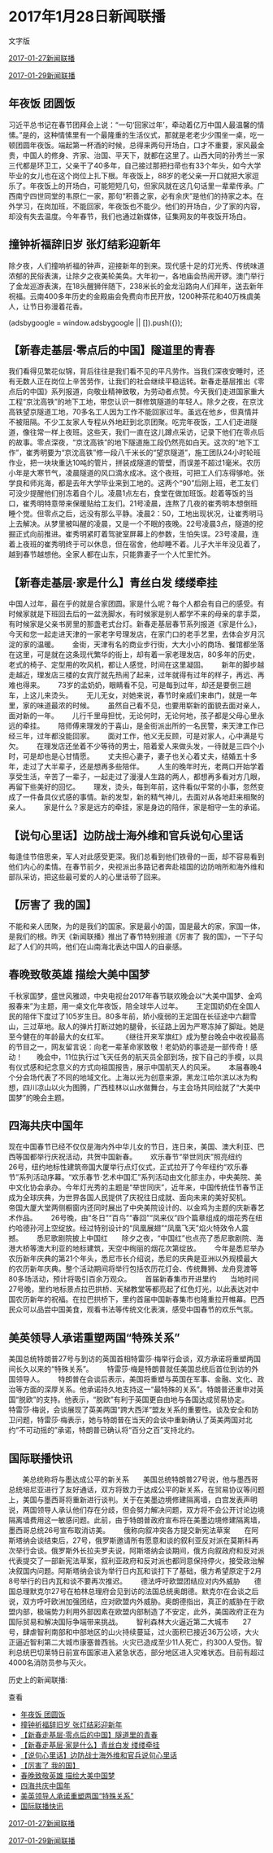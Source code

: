 







# 2017年1月28日新闻联播
 文字版








[2017-01-27新闻联播](/xinwenlianbo/20170127)


[2017-01-29新闻联播](/xinwenlianbo/20170129)





## 年夜饭 团圆饭


习近平总书记在春节团拜会上说：“一句‘回家过年’，牵动着亿万中国人最温馨的情愫。”是的，这种情愫里有一个最隆重的生活仪式，那就是老老少少围坐一桌，吃一顿团圆年夜饭。端起第一杯酒的时候，总得来两句开场白，口才不重要，家风最金贵，中国人的修身、齐家、治国、平天下，就都在这里了。山西大同的孙秀兰一家三代都是环卫工，父亲干了40多年，自己接过那把扫帚也有33个年头，如今大学毕业的女儿也在这个岗位上扎下根。年夜饭上，88岁的老父亲一开口就把大家逗乐了。年夜饭上的开场白，可能短短几句，但家风就在这几句话里一辈辈传承。广西南宁四世同堂的韦原仁一家，那句“积善之家，必有余庆”是他们的持家之本。在外学习，在岗加班，不能回家，年夜饭也不能少。他们的开场白，少了家的内容，却没有失去温度。今年春节，我们也通过新媒体，征集网友的年夜饭开场白。


## 撞钟祈福辞旧岁 张灯结彩迎新年


除夕夜，人们撞响祈福的钟声，迎接新年的到来。现代感十足的灯光秀、传统味道浓郁的民俗表演，让除夕之夜美轮美奂。大年初一，各地庙会热闹开锣。澳门举行了金龙巡游表演，在18头醒狮伴随下，238米长的金龙沿路向人们拜年，送去新年祝福。云南400多年历史的金殿庙会免费向市民开放，1200种茶花和40万株虞美人，让节日弥漫着花香。





 (adsbygoogle = window.adsbygoogle || []).push({});

 
## 【新春走基层·零点后的中国】隧道里的青春


我们看得见繁花似锦，背后往往是我们看不见的平凡劳作。当我们深夜安睡时，还有无数人正在岗位上辛苦劳作，让我们的社会继续平稳运转。新春走基层推出《零点后的中国》系列报道，向敬业精神致敬，为劳动者点赞。今天我们走进国家重大工程“京沈高铁”的地下工地，带您认识一群修筑隧道的年轻人。除夕之夜，在京沈高铁望京隧道工地，70多名工人因为工作不能回家过年。虽远在他乡，但真情并不被阻隔。不少工友家人专程从外地赶到北京团聚。吃完年夜饭，工人们走进隧道，像往常一样上夜班。这些天，我们一直在这儿蹲点采访，记录下他们在零点后的故事。零点深夜，“京沈高铁”的地下隧道施工段仍然亮如白天。这次的“地下工作”，崔秀明要为“京沈高铁”修一段八千米长的“望京隧道”，施工团队24小时轮班作业，把一块块重达10吨的管片，拼装成隧道的管壁，而误差不超过1毫米。农历小年是大寒节气，凌晨隧道的风口滴水成冰。这个夜班，可把工人们冻得够呛。张学良和师兆海，都是去年大学毕业来到工地的。这两个“90”后刚上班，老工友们可没少提醒他们别冻着自个儿。凌晨1点左右，食堂在做加班饭。趁着等饭的当口，崔秀明特意带来保暖贴给工友们。21号凌晨，连熬了几夜的崔秀明本想倒班睡个觉。但零点之后，远没有那么平静。凌晨2：50，工地出现状况，让崔秀明马上去解决。从梦里被叫醒的凌晨，又是一个不眠的夜晚。22号凌晨3点，隧道的挖掘正式向前推进。崔秀明紧盯着驾驶室屏幕上的参数，生怕失误。23号凌晨，连着上夜班的崔秀明终于可以休息，但在宿舍，他却睡不着。儿子大半年没见着了，越到春节越想他。全家人都在山东，只能靠妻子一个人忙里忙外。


## 【新春走基层·家是什么】青丝白发 缕缕牵挂


中国人过年，最在乎的就是合家团圆。家是什么呢？每个人都会有自己的感受。有时候家就是下班回去后的一盆洗脚水，有时候家是别人都学不来的母亲的拿手菜，有时候家是父亲书房里的那盏老式台灯。新春走基层春节系列报道《家是什么》，今天和您一起走进天津的一家老字号理发店，在家门口的老手艺里，去体会岁月沉淀的家的温暖。       金街，天津有名的商业步行街，大大小小的商场、餐馆都坐落在这里，可是就在这条现代繁华的街上，却有着一家老理发店，80多年的历史，老式的椅子、定型用的吹风机，都让人感觉，时间在这里凝固。       新年的脚步越走越近，理发店三楼的女宾厅就先热闹了起来，过年就得有过年的样子，再远、再难也得来。       73岁的孟奶奶，眼睛看不见，可是每到过年，却还是要倒三趟车，上这儿来烫头。       无儿无女，对她来说，春节时亲戚们来串门，就是一年里，家的味道最浓的时候。       虽然自己看不见，也要用崭新的面貌去面对亲人，面对新的一年。       儿行千里母担忧，无论何时，无论何地，孩子都是父母心里永远的牵挂。       陪师傅来理发的于喜山，是金街派出所的一名民警，来天津工作已经三年，过年都没能回家。       面对工作，他义无反顾，可是对家人，心中满是亏欠。       在理发店还坐着不少等待的男士，陪着爱人来做头发，一待就是三四个小时，可是却也是心甘情愿。       丈夫担心妻子，妻子也关心着丈夫，结婚五十多年，走过了大半辈子，还是想再多些陪伴。       人生的晚年时光，老两口开始学着享受生活，辛苦了一辈子，一起走过了漫漫人生路的两人，都想再多看对方几眼，再留下些美好的回忆。       理发，烫头，每到年前，这件看似平常的小事，忽然变成了一件备具仪式感的事情。新的发型，新的精气神儿，去面对从各地赶来相聚的亲人。       家是什么？家是远方的牵挂，家是身边的陪伴，家是相守一生的承诺。


## 【说句心里话】边防战士海外维和官兵说句心里话


每逢佳节倍思亲，军人对此感受更深。我们总看到他们铁骨的一面，却不容易看到他们内心的柔情。在春节前夕，央视派出多路记者奔赴祖国的边防哨所和海外维和部队采访，把这些最可爱的人的心里话带了回来。


## 【厉害了 我的国】


不能和亲人团聚，为的是我们的国家。家是最小的国，国是最大的家，家国一体，是我们的根。昨天《新闻联播》推出了春节特别报道《厉害了 我的国》，一下子勾起了人们的共鸣，他们在山南海北表达中国人的自豪感。


## 春晚致敬英雄 描绘大美中国梦


千秋家国梦，盛世风雅颂，中央电视台2017年春节联欢晚会以“大美中国梦、金鸡报春来”为主题，用一桌文化年夜饭，陪全球华人过年。       王定国奶奶在全国人民的陪伴下度过了105岁生日。80多年前，娇小瘦弱的王定国在长征途中六翻雪山，三过草地。敌人的弹片打断过她的腿骨，长征路上因为严寒冻掉了脚趾。她是至今健在的年龄最大的女红军。       《继往开来军旗红》成为整台晚会中收视最高的节目之一，网友留言说：向老一辈革命家致敬！老奶奶的事迹是一部传奇！感动！       晚会中，11位执行过飞天任务的航天员全部到场，按下自己的手模，以具有仪式感和纪念意义的方式向祖国报告，展示中国航天人的风采。       本届春晚4个分会场代表了不同的地域文化。上海以光为创意来源，黑龙江哈尔滨以冰为构想，四川凉山以火为图腾，广西桂林以山水做舞台，与主会场共同绘就了“大美中国梦”的晚会主题。


## 四海共庆中国年


现在中国春节已经不仅仅是海内外中华儿女的节日，连日来，美国、澳大利亚、巴西等国都举行庆祝活动，共贺中国新春。       欢乐春节“举世同庆”照亮纽约       26号，纽约地标性建筑帝国大厦举行点灯仪式，正式拉开了今年纽约“欢乐春节”系列活动序幕。“欢乐春节·艺术中国汇”系列活动由文化部主办，中央美院、美中文化协会承办。今年灯光秀的主题是“举世同庆”，近年来，中国传统佳节春节正成为全球庆典，为世界各国人民提供了庆祝往日成就、面向未来的美好契机。       帝国大厦大堂两侧橱窗内还同时展出了中央美院设计的、以金鸡为主题的庆新春艺术作品。       26号晚，由“冬日”“百鸟”“春回”“凤来仪”四个篇章组成的烟花秀在纽约哈德孙河上空绽放。经过特别设计的“凤凰展翅”“凤凰飞天”焰火特效令人震撼。       悉尼歌剧院披上中国红       除夕之夜，“中国红”也点亮了悉尼歌剧院、海港大桥等澳大利亚的地标建筑，天空中绚丽的烟花次第绽放。       今年是悉尼举办农历新年庆典的第21个年头，悉尼市长介绍说，悉尼的庆典是亚洲以外规模最大的农历新年庆典。整个活动期间将举行包括农历花灯会、传统舞狮、龙舟竞渡等80多场活动，预计将吸引百余万观众。       首届新春集市开进里约       当地时间27号晚，里约地标景点拉巴拱桥、天梯教堂等都亮起了红色灯光，以此表达对中国农历新年的祝福。在拉巴拱桥下，里约首届中国新春集市也隆重拉开帷幕。巴西民众可以品尝中国美食，观看书法等传统文化表演，感受中国春节的欢乐气氛。


## 美英领导人承诺重塑两国“特殊关系”


美国总统特朗普27号与到访的英国首相特雷莎·梅举行会谈，双方承诺将重塑两国间长久以来的“特殊关系”。       特雷莎·梅是特朗普就任美国总统后首位到访的外国领导人。       特朗普在会谈后表示，美国将重塑与英国在军事、金融、文化、政治等方面的深厚关系。他承诺持久地支持这一“最特殊的关系”。特朗普还重申对英国“脱欧”的支持。他表示，“脱欧”有利于英国更自由地与各国达成贸易协定。       特雷莎·梅说，会谈展现了英美两国“跨大西洋”盟友关系的重要性。谈及安全和防卫问题，特雷莎·梅表示，她与特朗普在当天的会谈中重新确认了英美两国对北约“不可动摇的”承诺，特朗普已确认将“百分之百”支持北约。


## 国际联播快讯


       美总统称将与墨达成公平的新关系       美国总统特朗普27号说，他与墨西哥总统培尼亚进行了友好通话，双方将致力于达成公平的新关系，在贸易协议等问题上，美国与墨西哥将重新进行谈判。关于在美墨边境修建隔离墙，白宫发表声明说，两国领导人承认他们存在分歧，但会努力解决问题，双方将不会公开讨论边境隔离墙费用这一敏感问题。此前，由于特朗普政府宣布将在美墨边境修建隔离墙，墨西哥总统26号宣布取消访美。       俄称向叙冲突各方提交新宪法草案       在阿斯塔纳会谈结束后，27号，俄罗斯邀请所有愿意和谈的叙利亚反对派在莫斯科再次举行会谈。俄罗斯外长拉夫罗夫说，阿斯塔纳会谈期间，俄方向叙政府和反对派代表提交了一部新宪法草案，叙利亚政府和反对派也都同意保持停火，接受政治解决叙国内问题。阿斯塔纳会谈为举行日内瓦和谈打下了基础，俄方希望原定于2月8号举行的日内瓦和谈不要再次推迟。       德法呼吁欧盟团结应对内外威胁       德国总理默克尔27号在柏林总理府会见到访的法国总统奥朗德。默克尔在会谈之后说，双方呼吁欧洲加强团结，应对欧盟内外威胁。奥朗德指出，真正的威胁在于欧盟内部，极端势力利用外部因素在欧盟内部制造了不安定，此外，美国政府正在为国际贸易和解决国际争端带来挑战。       智利森林大火逼近第二大城市       27号，肆虐智利南部和中部地区的山火持续蔓延，过火面积已接近36万公顷，大火正逼近智利第二大城市康塞普西翁。火灾已造成至少11人死亡，约300人受伤。智利总统巴切莱特日前宣布国家进入紧急状态，部分地区进入灾难状态。目前有超过4000名消防员参与灭火。






历史上的新闻联播:

 查看
 

* [年夜饭 团圆饭](#年夜饭-团圆饭)
* [撞钟祈福辞旧岁 张灯结彩迎新年](#撞钟祈福辞旧岁-张灯结彩迎新年)
* [【新春走基层·零点后的中国】隧道里的青春](#【新春走基层·零点后的中国】隧道里的青春)
* [【新春走基层·家是什么】青丝白发 缕缕牵挂](#【新春走基层·家是什么】青丝白发-缕缕牵挂)
* [【说句心里话】边防战士海外维和官兵说句心里话](#【说句心里话】边防战士海外维和官兵说句心里话)
* [【厉害了 我的国】](#【厉害了-我的国】)
* [春晚致敬英雄 描绘大美中国梦](#春晚致敬英雄-描绘大美中国梦)
* [四海共庆中国年](#四海共庆中国年)
* [美英领导人承诺重塑两国“特殊关系”](#美英领导人承诺重塑两国“特殊关系”)
* [国际联播快讯](#国际联播快讯)






[2017-01-27新闻联播](/xinwenlianbo/20170127)


[2017-01-29新闻联播](/xinwenlianbo/20170129)



